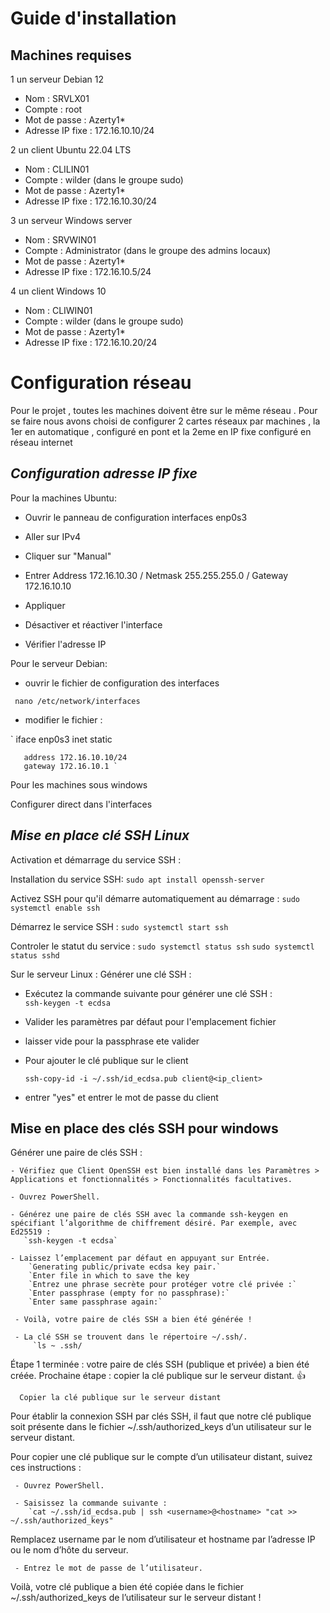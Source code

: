 # Guide d'installation 

## Machines requises

 1 un serveur Debian 12
   - Nom : SRVLX01
   - Compte : root
   - Mot de passe : Azerty1*
   - Adresse IP fixe : 172.16.10.10/24

 
 2 un client Ubuntu 22.04 LTS
   - Nom : CLILIN01
   - Compte : wilder (dans le groupe sudo)
   - Mot de passe : Azerty1*
   - Adresse IP fixe : 172.16.10.30/24
     
 3 un serveur Windows server
   - Nom : SRVWIN01
   - Compte : Administrator (dans le groupe des admins locaux)
   - Mot de passe : Azerty1*
   - Adresse IP fixe : 172.16.10.5/24
     
 4 un client Windows 10 
   - Nom : CLIWIN01
   - Compte : wilder (dans le groupe sudo)
   - Mot de passe : Azerty1*
   - Adresse IP fixe : 172.16.10.20/24


# Configuration réseau 

Pour le projet , toutes les machines doivent être sur le même réseau .
Pour se faire nous avons choisi de configurer 2 cartes réseaux par machines , la 1er en automatique , configuré en pont et la 2eme en IP fixe configuré en réseau internet

 ## *Configuration adresse IP fixe* ##

 Pour la machines Ubuntu:
 
   - Ouvrir le panneau de configuration interfaces enp0s3
 
   - Aller sur IPv4  
 
   - Cliquer sur "Manual" 
 
   - Entrer Address 172.16.10.30 / Netmask 255.255.255.0 / Gateway 172.16.10.10 
 
   - Appliquer  
 
   - Désactiver et réactiver l'interface  
 
   - Vérifier l'adresse IP  
 

 Pour le serveur Debian:

   - ouvrir le fichier de configuration des interfaces  
 
 ` nano /etc/network/interfaces` 
 
   - modifier le fichier : 
 
 ` iface enp0s3 inet static  
 
       address 172.16.10.10/24 
       gateway 172.16.10.1 `

  Pour les machines sous windows 

 Configurer direct dans l'interfaces 


 ## *Mise en place clé SSH Linux* ##
  
  Activation et démarrage du service SSH :

  Installation du service SSH:
  ` sudo apt install openssh-server `

  Activez SSH pour qu'il démarre automatiquement au démarrage :
   `sudo systemctl enable ssh`
   
  Démarrez le service SSH :
   `sudo systemctl start ssh `
   
 Controler le statut du service :
   `sudo systemctl status ssh`
   `sudo systemctl status sshd`

 Sur le serveur Linux : Générer une clé SSH :  
 
   - Exécutez la commande suivante pour générer une clé SSH :  
     `
     ssh-keygen -t ecdsa  
     `
   - Valider les paramètres par défaut pour l'emplacement fichier  
    
   - laisser vide pour la passphrase ete valider  
    
   - Pour ajouter le clé publique sur le client  
    
     ` ssh-copy-id -i ~/.ssh/id_ecdsa.pub client@<ip_client> `
     
   - entrer "yes" et entrer le mot de passe du client


     
  ## Mise en place des clés SSH pour windows
  
Générer une paire de clés SSH :

    - Vérifiez que Client OpenSSH est bien installé dans les Paramètres > Applications et fonctionnalités > Fonctionnalités facultatives.  
    
    - Ouvrez PowerShell.  
    
    - Générez une paire de clés SSH avec la commande ssh-keygen en spécifiant l’algorithme de chiffrement désiré. Par exemple, avec Ed25519 :
       `ssh-keygen -t ecdsa`

    - Laissez l’emplacement par défaut en appuyant sur Entrée.
        `Generating public/private ecdsa key pair.`
        `Enter file in which to save the key 
        `Entrez une phrase secrète pour protéger votre clé privée :`
        `Enter passphrase (empty for no passphrase):`
        `Enter same passphrase again:`
        
     - Voilà, votre paire de clés SSH a bien été générée !
     
     - La clé SSH se trouvent dans le répertoire ~/.ssh/.
         `ls ~ .ssh/
         
   Étape 1 terminée : votre paire de clés SSH (publique et privée) a bien été créée. Prochaine étape : copier la clé publique sur le serveur distant. 👍
    
      Copier la clé publique sur le serveur distant
Pour établir la connexion SSH par clés SSH, il faut que notre clé publique soit présente dans le fichier ~/.ssh/authorized_keys d’un utilisateur sur le serveur distant.

Pour copier une clé publique sur le compte d’un utilisateur distant, suivez ces instructions :

 
     - Ouvrez PowerShell.
     
     - Saisissez la commande suivante :
        `cat ~/.ssh/id_ecdsa.pub | ssh <username>@<hostname> "cat >> ~/.ssh/authorized_keys"
Remplacez username par le nom d’utilisateur et hostname par l’adresse IP ou le nom d’hôte du serveur.

     - Entrez le mot de passe de l’utilisateur.
Voilà, votre clé publique a bien été copiée dans le fichier ~/.ssh/authorized_keys de l’utilisateur sur le serveur distant !

 
